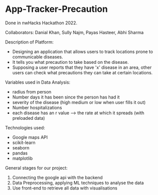 # App-Tracker-Precaution

Done in nwHacks Hackathon 2022.

Collaborators: Danial Khan, Sully Najm, Payas Hasteer, Abhi Sharma

Description of Platform:

- Designing an application that allows users to track locations prone to communicable diseases.
- It tells you what precaution to take based on the disease.
- Supposing a user reports that they have 'x' disease in an area, other users can check what precautions they can take at certain locations.

Variables used in Data Analysis:

- radius from person
- Number days it has been since the person has had it
- severity of the disease (high medium or low when user fills it out)
- Number hospitalizations
- each disease has an r value --> the rate at which it spreads (with preloaded data)

Technologies used:
- Google maps API
- scikit-learn
- seaborn
- pandas
- matplotlib

General stages for our project:
1. Connecting the google api with the backend
2. Data Preprocessing, applying ML techniques to analyse the data
3. Use front-end to retrieve all data with visualisations
